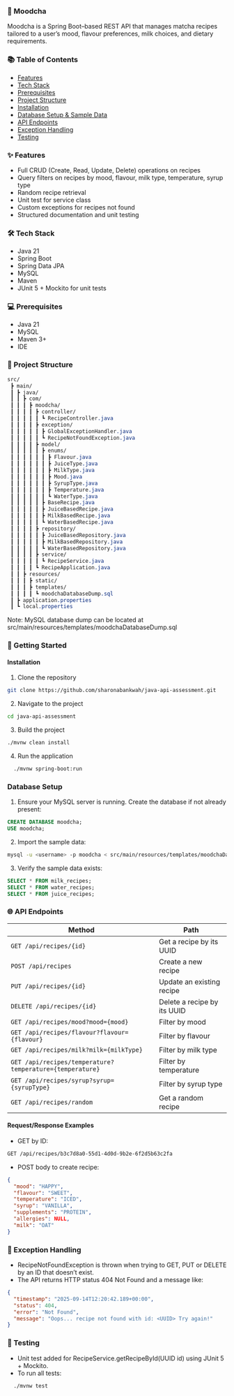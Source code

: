 ### 🍵 Moodcha

Moodcha is a Spring Boot–based REST API that manages matcha recipes tailored to a user’s mood, flavour preferences, milk choices, and dietary requirements.

### 📚 Table of Contents

- [Features](###features)  
- [Tech Stack](###tech-stack)  
- [Prerequisites](###prerequisites)  
- [Project Structure](###project-structure)  
- [Installation](####installation)  
- [Database Setup & Sample Data](###database-setup--sample-data)  
- [API Endpoints](###api-endpoints)  
- [Exception Handling](###exception-handling)  
- [Testing](###testing)

### ✨ Features

* Full CRUD (Create, Read, Update, Delete) operations on recipes  
* Query filters on recipes by mood, flavour, milk type, temperature, syrup type  
* Random recipe retrieval  
* Unit test for service class 
* Custom exceptions for recipes not found  
* Structured documentation and unit testing

### 🛠 Tech Stack

* Java 21
* Spring Boot
* Spring Data JPA
* MySQL
* Maven
* JUnit 5 + Mockito for unit tests

### 💻 Prerequisites

* Java 21
* MySQL
* Maven 3+
* IDE


### 📂 Project Structure
```css
src/
 ┣ main/
 ┃ ┣ java/
 ┃ ┃ ┣ com/
 ┃ ┃ ┃ ┣ moodcha/
 ┃ ┃ ┃ ┃ ┣ controller/
 ┃ ┃ ┃ ┃ ┃ ┗ RecipeController.java
 ┃ ┃ ┃ ┃ ┣ exception/
 ┃ ┃ ┃ ┃ ┃ ┣ GlobalExceptionHandler.java
 ┃ ┃ ┃ ┃ ┃ ┗ RecipeNotFoundException.java
 ┃ ┃ ┃ ┃ ┣ model/
 ┃ ┃ ┃ ┃ ┃ ┣ enums/
 ┃ ┃ ┃ ┃ ┃ ┃ ┣ Flavour.java
 ┃ ┃ ┃ ┃ ┃ ┃ ┣ JuiceType.java
 ┃ ┃ ┃ ┃ ┃ ┃ ┣ MilkType.java
 ┃ ┃ ┃ ┃ ┃ ┃ ┣ Mood.java
 ┃ ┃ ┃ ┃ ┃ ┃ ┣ SyrupType.java
 ┃ ┃ ┃ ┃ ┃ ┃ ┣ Temperature.java
 ┃ ┃ ┃ ┃ ┃ ┃ ┗ WaterType.java
 ┃ ┃ ┃ ┃ ┃ ┣ BaseRecipe.java
 ┃ ┃ ┃ ┃ ┃ ┣ JuiceBasedRecipe.java
 ┃ ┃ ┃ ┃ ┃ ┣ MilkBasedRecipe.java
 ┃ ┃ ┃ ┃ ┃ ┗ WaterBasedRecipe.java
 ┃ ┃ ┃ ┃ ┣ repository/
 ┃ ┃ ┃ ┃ ┃ ┣ JuiceBasedRepository.java
 ┃ ┃ ┃ ┃ ┃ ┣ MilkBasedRepository.java
 ┃ ┃ ┃ ┃ ┃ ┗ WaterBasedRepository.java
 ┃ ┃ ┃ ┃ ┣ service/
 ┃ ┃ ┃ ┃ ┃ ┗ RecipeService.java
 ┃ ┃ ┃ ┃ ┗ RecipeApplication.java
 ┃ ┃ ┣ resources/
 ┃ ┃ ┃ ┣ static/
 ┃ ┃ ┃ ┣ templates/
 ┃ ┃ ┃ ┃ ┗ moodchaDatabaseDump.sql
 ┃ ┣ application.properties
 ┃ ┗ local.properties
```

Note: MySQL database dump can be located at src/main/resources/templates/moodchaDatabaseDump.sql

### 🚀 Getting Started

#### Installation

1. Clone the repository
```bash
git clone https://github.com/sharonabankwah/java-api-assessment.git
```

2. Navigate to the project

```bash
cd java-api-assessment
```

3. Build the project
```bash
./mvnw clean install
```

4. Run the application

```bash
  ./mvnw spring-boot:run
```

### Database Setup

1. Ensure your MySQL server is running. Create the database if not already present:
```sql
CREATE DATABASE moodcha;
USE moodcha;
```

2. Import the sample data:
```bash
mysql -u <username> -p moodcha < src/main/resources/templates/moodchaDatabaseDump.sql
```

3. Verify the sample data exists:
```sql
SELECT * FROM milk_recipes;
SELECT * FROM water_recipes;
SELECT * FROM juice_recipes;
```
### 🌐 API Endpoints

| Method                                                   | Path                        |
| -------------------------------------------------------- | --------------------------- | 
| `GET /api/recipes/{id}`                                  | Get a recipe by its UUID    |         
| `POST /api/recipes`                                      | Create a new recipe         |         
| `PUT /api/recipes/{id}`                                  | Update an existing recipe   |         
| `DELETE /api/recipes/{id}`                               | Delete a recipe by its UUID |         
| `GET /api/recipes/mood?mood={mood}`                      | Filter by mood              |         
| `GET /api/recipes/flavour?flavour={flavour}`             | Filter by flavour           |         
| `GET /api/recipes/milk?milk={milkType}`                  | Filter by milk type         |         
| `GET /api/recipes/temperature?temperature={temperature}` | Filter by temperature       |         
| `GET /api/recipes/syrup?syrup={syrupType}`               | Filter by syrup type        |         
| `GET /api/recipes/random`                                | Get a random recipe         |         

#### Request/Response Examples

* GET by ID:
```bash
GET /api/recipes/b3c7d8a0-55d1-4d0d-9b2e-6f2d5b63c2fa
```

* POST body to create recipe:
```json
{
  "mood": "HAPPY",
  "flavour": "SWEET",
  "temperature": "ICED",
  "syrup": "VANILLA",
  "supplements": "PROTEIN",
  "allergies": NULL,
  "milk": "OAT"
}
```
### 🚨 Exception Handling

* RecipeNotFoundException is thrown when trying to GET, PUT or DELETE by an ID that doesn’t exist.
* The API returns HTTP status 404 Not Found and a message like:

```json
{
  "timestamp": "2025-09-14T12:20:42.189+00:00",
  "status": 404,
  "error": "Not Found",
  "message": "Oops... recipe not found with id: <UUID> Try again!"
}
```

### 🔎 Testing

* Unit test added for RecipeService.getRecipeById(UUID id) using JUnit 5 + Mockito.
* To run all tests:

```bash
  ./mvnw test
```
